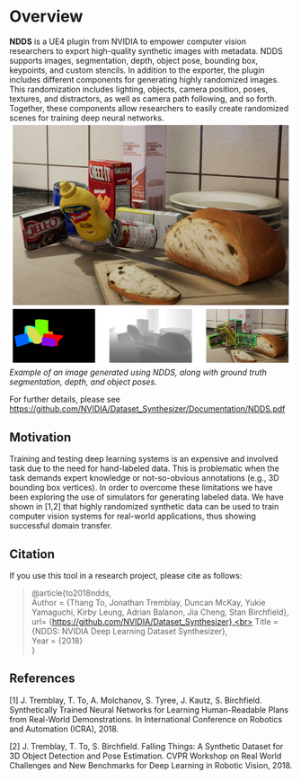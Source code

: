 Overview
========

**NDDS** is a UE4 plugin from NVIDIA to empower computer vision researchers to export high-quality synthetic images with metadata. NDDS supports images, segmentation, depth, object pose, bounding box, keypoints, and custom stencils. In addition to the exporter, the plugin includes different components for generating highly randomized images. This randomization includes lighting, objects, camera position, poses, textures, and distractors, as well as camera path following, and so forth. Together, these components allow researchers to easily create randomized scenes for training deep neural networks.
![](./NDDSIntro.png)
_Example of an image generated using NDDS, along with ground truth segmentation, depth, and object poses._

For further details, please see https://github.com/NVIDIA/Dataset_Synthesizer/Documentation/NDDS.pdf


Motivation
----------
Training and testing deep learning systems is an expensive and involved task due to the need for hand-labeled data. This is problematic when the task demands expert knowledge or not-so-obvious annotations (e.g., 3D bounding box vertices).  In order to overcome these limitations we have been exploring the use of simulators for generating labeled data. We have shown in [1,2] that highly randomized synthetic data can be used to train computer vision systems for real-world applications, thus showing successful domain transfer.

Citation
--------
If you use this tool in a research project, please cite as follows:
> \@article{to2018ndds,<br> Author = {Thang To, Jonathan Tremblay, Duncan McKay, Yukie Yamaguchi, Kirby Leung, Adrian Balanon, Jia Cheng, Stan Birchfield},<br> url= {https://github.com/NVIDIA/Dataset_Synthesizer},<br> Title = {NDDS: NVIDIA Deep Learning Dataset Synthesizer},<br> Year = {2018}<br>}


References
----------
[1] J. Tremblay, T. To, A. Molchanov, S. Tyree, J. Kautz, S. Birchfield. Synthetically Trained Neural Networks for Learning Human-Readable Plans from Real-World Demonstrations. In International Conference on Robotics and Automation (ICRA), 2018.

[2] J. Tremblay, T. To, S. Birchfield.  Falling Things:  A Synthetic Dataset for 3D Object Detection and Pose Estimation.  CVPR Workshop on Real World Challenges and New Benchmarks for Deep Learning in Robotic Vision, 2018.